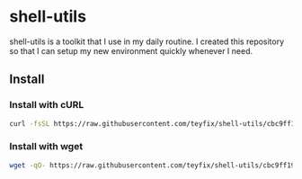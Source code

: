 # shell-utils

shell-utils is a toolkit that I use in my daily routine. I created this
repository so that I can setup my new environment quickly whenever I need.

## Install

### Install with cURL

```sh
curl -fsSL https://raw.githubusercontent.com/teyfix/shell-utils/cbc9ff19c22d2d7a0609387d5a2d1dd51326bcab/install.sh | bash
```

### Install with wget

```sh
wget -qO- https://raw.githubusercontent.com/teyfix/shell-utils/cbc9ff19c22d2d7a0609387d5a2d1dd51326bcab/install.sh | bash
```
